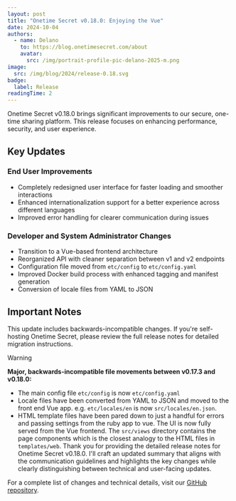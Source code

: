 ```yaml
---
layout: post
title: "Onetime Secret v0.18.0: Enjoying the Vue"
date: 2024-10-04
authors:
  - name: Delano
    to: https://blog.onetimesecret.com/about
    avatar:
      src: /img/portrait-profile-pic-delano-2025-m.png
image:
  src: /img/blog/2024/release-0.18.svg
badge:
  label: Release
readingTime: 2
---
```


Onetime Secret v0.18.0 brings significant improvements to our secure, one-time sharing platform. This release focuses on enhancing performance, security, and user experience.

## Key Updates


### End User Improvements

- Completely redesigned user interface for faster loading and smoother interactions
- Enhanced internationalization support for a better experience across different languages
- Improved error handling for clearer communication during issues



### Developer and System Administrator Changes

- Transition to a Vue-based frontend architecture
- Reorganized API with cleaner separation between v1 and v2 endpoints
- Configuration file moved from `etc/config` to `etc/config.yaml`
- Improved Docker build process with enhanced tagging and manifest generation
- Conversion of locale files from YAML to JSON


## Important Notes

This update includes backwards-incompatible changes. If you're self-hosting Onetime Secret, please review the full release notes for detailed migration instructions.

> [!WARNING]
> **Major, backwards-incompatible file movements between v0.17.3 and v0.18.0:**
> * The main config file `etc/config` is now `etc/config.yaml`
> * Locale files have been converted from YAML to JSON and moved to the front end Vue app. e.g. `etc/locales/en` is now `src/locales/en.json`.
> * HTML template files have been pared down to just a handful for errors and passing settings from the ruby app to vue. The UI is now fully served from the Vue frontend. The `src/views` directory contains the page components which is the closest analogy to the HTML files in `templates/web`.
Thank you for providing the detailed release notes for Onetime Secret v0.18.0. I'll craft an updated summary that aligns with the communication guidelines and highlights the key changes while clearly distinguishing between technical and user-facing updates.


For a complete list of changes and technical details, visit our [GitHub repository](https://github.com/onetimesecret/onetimesecret/releases/tag/v0.18.0).
